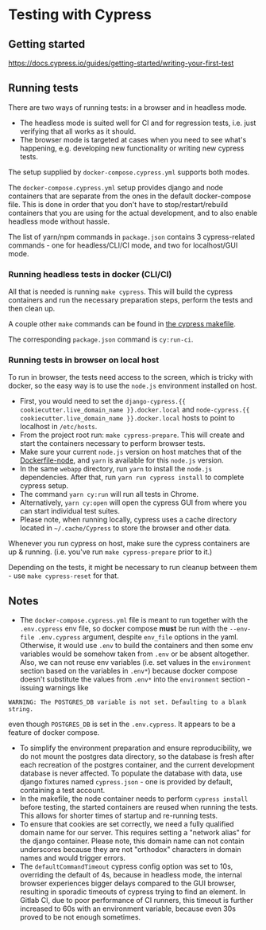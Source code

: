 # Testing with Cypress

## Getting started 

https://docs.cypress.io/guides/getting-started/writing-your-first-test

## Running tests

There are two ways of running tests: in a browser and in headless mode.

* The headless mode is suited well for CI and for regression tests, i.e. 
  just verifying that all works as it should. 
* The browser mode is targeted at cases when you need to see what's happening, e.g. developing
  new functionality or writing new cypress tests.

The setup supplied by `docker-compose.cypress.yml` supports both modes.

The `docker-compose.cypress.yml` setup provides django and node containers that are separate from the ones 
in the default docker-compose file. This is done in order that you don't have to stop/restart/rebuild containers
that you are using for the actual development, and to also enable headless mode without hassle.

The list of yarn/npm commands in `package.json` contains 3 cypress-related commands - one for headless/CLI/CI mode,
and two for localhost/GUI mode.

### Running headless tests in docker (CLI/CI)

All that is needed is running `make cypress`. This will build the cypress containers and run the necessary
preparation steps, perform the tests and then clean up.

A couple other `make` commands can be found in [the cypress makefile](../Makefile-cypress).

The corresponding `package.json` command is `cy:run-ci`.

### Running tests in browser on local host

To run in browser, the tests need access to the screen, which is tricky with docker, so the easy way is 
to use the `node.js` environment installed on host.

* First, you would need to set the `django-cypress.{{ cookiecutter.live_domain_name }}.docker.local` 
  and `node-cypress.{{ cookiecutter.live_domain_name }}.docker.local` hosts to point to localhost in `/etc/hosts`.
* From the project root run: `make cypress-prepare`. This will create and start the containers necessary
  to perform browser tests.
* Make sure your current `node.js` version on host matches that of the [Dockerfile-node](../Dockerfile-node), 
  and `yarn` is available for this `node.js` version.
* In the same `webapp` directory, run `yarn` to install the `node.js` dependencies.
  After that, run `yarn run cypress install` to complete cypress setup.
* The command `yarn cy:run` will run all tests in Chrome.
* Alternatively, `yarn cy:open` will open the cypress GUI from where you can start individual test suites.
* Please note, when running locally, cypress uses a cache directory located in `~/.cache/Cypress` to store
  the browser and other data.

Whenever you run cypress on host, make sure the cypress containers are up & running. 
(i.e. you've run `make cypress-prepare` prior to it.)

Depending on the tests, it might be necessary to run cleanup between them - use `make cypress-reset` for that. 

## Notes

* The `docker-compose.cypress.yml` file is meant to run together with the `.env.cypress` env file, so docker compose
  **must** be run with the `--env-file .env.cypress` argument, despite `env_file` options in the yaml. 
  Otherwise, it would use `.env` to build the containers
  and then some env variables would be somehow taken from `.env` or be absent altogether.
  Also, we can not reuse env variables (i.e. set values in the `environment` section based on the variables in `.env*`)
  because docker compose doesn't substitute the values from `.env*` into the `environment` section - 
  issuing warnings like 
```
WARNING: The POSTGRES_DB variable is not set. Defaulting to a blank string.
```
  even though `POSTGRES_DB` is set in the `.env.cypress`.
  It appears to be a feature of docker compose.   
* To simplify the environment preparation and ensure reproducibility,
  we do not mount the postgres data directory, so the database is fresh after each recreation of the postgres
  container, and the current development database is never affected. To populate the database with data, 
  use django fixtures named `cypress.json` - one is provided by default, containing a test account. 
* In the makefile, the node container needs to perform `cypress install` before testing,
  the started containers are reused when running the tests. This allows for shorter times of startup and re-running tests.
* To ensure that cookies are set correctly, we need a fully qualified domain name for our server.
  This requires setting a "network alias" for the django container. Please note, this domain name can not contain
  underscores because they are not "orthodox" characters in domain names and would trigger errors.
* The `defaultCommandTimeout` cypress config option was set to 10s, overriding the default of 4s, because in headless mode, 
  the internal browser experiences bigger delays compared to the GUI browser, resulting 
  in sporadic timeouts of cypress trying to find an element. In Gitlab CI, due to poor performance of CI runners, 
  this timeout is further increased to 60s with an environment variable, because even 30s
  proved to be not enough sometimes.

